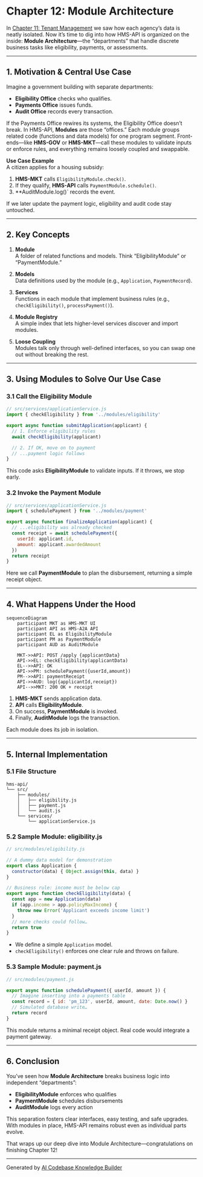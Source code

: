 # Chapter 12: Module Architecture

In [Chapter 11: Tenant Management](11_tenant_management_.md) we saw how each agency’s data is neatly isolated. Now it’s time to dig into how HMS-API is organized on the inside: **Module Architecture**—the “departments” that handle discrete business tasks like eligibility, payments, or assessments.

---

## 1. Motivation & Central Use Case

Imagine a government building with separate departments:  
- **Eligibility Office** checks who qualifies.  
- **Payments Office** issues funds.  
- **Audit Office** records every transaction.

If the Payments Office rewires its systems, the Eligibility Office doesn’t break. In HMS-API, **Modules** are those “offices.” Each module groups related code (functions and data models) for one program segment. Front-ends—like **HMS-GOV** or **HMS-MKT**—call these modules to validate inputs or enforce rules, and everything remains loosely coupled and swappable.

**Use Case Example**  
A citizen applies for a housing subsidy:

1. **HMS-MKT** calls `EligibilityModule.check()`.  
2. If they qualify, **HMS-API** calls `PaymentModule.schedule()`.  
3. **AuditModule.log()` records the event.  

If we later update the payment logic, eligibility and audit code stay untouched.

---

## 2. Key Concepts

1. **Module**  
   A folder of related functions and models. Think “EligibilityModule” or “PaymentModule.”

2. **Models**  
   Data definitions used by the module (e.g., `Application`, `PaymentRecord`).

3. **Services**  
   Functions in each module that implement business rules (e.g., `checkEligibility()`, `processPayment()`).

4. **Module Registry**  
   A simple index that lets higher-level services discover and import modules.

5. **Loose Coupling**  
   Modules talk only through well-defined interfaces, so you can swap one out without breaking the rest.

---

## 3. Using Modules to Solve Our Use Case

### 3.1 Call the Eligibility Module

```js
// src/services/applicationService.js
import { checkEligibility } from '../modules/eligibility'

export async function submitApplication(applicant) {
  // 1. Enforce eligibility rules
  await checkEligibility(applicant)

  // 2. If OK, move on to payment
  // ...payment logic follows
}
```
This code asks **EligibilityModule** to validate inputs. If it throws, we stop early.

### 3.2 Invoke the Payment Module

```js
// src/services/applicationService.js
import { schedulePayment } from '../modules/payment'

export async function finalizeApplication(applicant) {
  // ...eligibility was already checked
  const receipt = await schedulePayment({
    userId: applicant.id,
    amount: applicant.awardedAmount
  })
  return receipt
}
```
Here we call **PaymentModule** to plan the disbursement, returning a simple receipt object.

---

## 4. What Happens Under the Hood

```mermaid
sequenceDiagram
    participant MKT as HMS-MKT UI
    participant API as HMS-A2A API
    participant EL as EligibilityModule
    participant PM as PaymentModule
    participant AUD as AuditModule

    MKT->>API: POST /apply {applicantData}
    API->>EL: checkEligibility(applicantData)
    EL-->>API: OK
    API->>PM: schedulePayment({userId,amount})
    PM-->>API: paymentReceipt
    API->>AUD: log({applicantId,receipt})
    API-->>MKT: 200 OK + receipt
```

1. **HMS-MKT** sends application data.  
2. **API** calls **EligibilityModule**.  
3. On success, **PaymentModule** is invoked.  
4. Finally, **AuditModule** logs the transaction.  

Each module does its job in isolation.

---

## 5. Internal Implementation

### 5.1 File Structure

```
hms-api/
└── src/
    ├── modules/
    │   ├── eligibility.js
    │   ├── payment.js
    │   └── audit.js
    └── services/
        └── applicationService.js
```

### 5.2 Sample Module: eligibility.js

```js
// src/modules/eligibility.js

// A dummy data model for demonstration
export class Application {
  constructor(data) { Object.assign(this, data) }
}

// Business rule: income must be below cap
export async function checkEligibility(data) {
  const app = new Application(data)
  if (app.income > app.policyMaxIncome) {
    throw new Error('Applicant exceeds income limit')
  }
  // more checks could follow…
  return true
}
```
- We define a simple `Application` model.  
- `checkEligibility()` enforces one clear rule and throws on failure.

### 5.3 Sample Module: payment.js

```js
// src/modules/payment.js

export async function schedulePayment({ userId, amount }) {
  // Imagine inserting into a payments table
  const record = { id: 'pm_123', userId, amount, date: Date.now() }
  // Simulated database write…
  return record
}
```
This module returns a minimal receipt object. Real code would integrate a payment gateway.

---

## 6. Conclusion

You’ve seen how **Module Architecture** breaks business logic into independent “departments”:

- **EligibilityModule** enforces who qualifies  
- **PaymentModule** schedules disbursements  
- **AuditModule** logs every action  

This separation fosters clear interfaces, easy testing, and safe upgrades. With modules in place, HMS-API remains robust even as individual parts evolve. 

That wraps up our deep dive into Module Architecture—congratulations on finishing Chapter 12!

---

Generated by [AI Codebase Knowledge Builder](https://github.com/The-Pocket/Tutorial-Codebase-Knowledge)